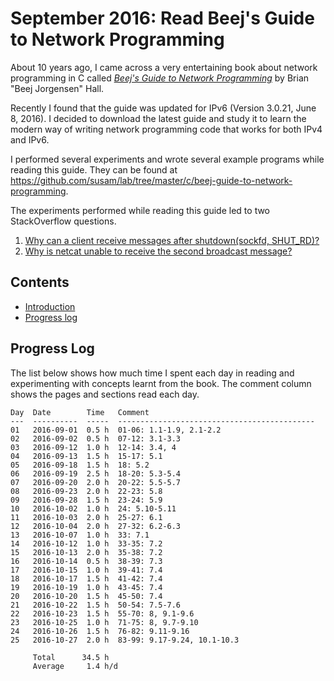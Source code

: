 September 2016: Read Beej's Guide to Network Programming
========================================================
About 10 years ago, I came across a very entertaining book about network
programming in C called [*Beej's Guide to Network Programming*][BGNET]
by Brian "Beej Jorgensen" Hall.

Recently I found that the guide was updated for IPv6 (Version 3.0.21,
June 8, 2016). I decided to download the latest guide and study it to
learn the modern way of writing network programming code that works for
both IPv4 and IPv6.

I performed several experiments and wrote several example programs while
reading this guide. They can be found at
<https://github.com/susam/lab/tree/master/c/beej-guide-to-network-programming>.

The experiments performed while reading this guide led to two
StackOverflow questions.

  1. [Why can a client receive messages after shutdown(sockfd, SHUT_RD)?][SO2]
  2. [Why is netcat unable to receive the second broadcast message?][SO1]

[BGNET]: http://beej.us/guide/bgnet/
[SO1]: http://stackoverflow.com/q/39698037/303363
[SO2]: http://stackoverflow.com/q/40194933/303363


Contents
--------
* [Introduction](#readme)
* [Progress log](#progress-log)


Progress Log
------------
The list below shows how much time I spent each day in reading and
experimenting with concepts learnt from the book. The comment column
shows the pages and sections read each day.

    Day  Date        Time   Comment
    ---  ----------  -----  --------------------------------------------
    01   2016-09-01  0.5 h  01-06: 1.1-1.9, 2.1-2.2
    02   2016-09-02  0.5 h  07-12: 3.1-3.3
    03   2016-09-12  1.0 h  12-14: 3.4, 4
    04   2016-09-13  1.5 h  15-17: 5.1
    05   2016-09-18  1.5 h  18: 5.2
    06   2016-09-19  2.5 h  18-20: 5.3-5.4
    07   2016-09-20  2.0 h  20-22: 5.5-5.7
    08   2016-09-23  2.0 h  22-23: 5.8
    09   2016-09-28  1.5 h  23-24: 5.9
    10   2016-10-02  1.0 h  24: 5.10-5.11
    11   2016-10-03  2.0 h  25-27: 6.1
    12   2016-10-04  2.0 h  27-32: 6.2-6.3
    13   2016-10-07  1.0 h  33: 7.1
    14   2016-10-12  1.0 h  33-35: 7.2
    15   2016-10-13  2.0 h  35-38: 7.2
    16   2016-10-14  0.5 h  38-39: 7.3
    17   2016-10-15  1.0 h  39-41: 7.4
    18   2016-10-17  1.5 h  41-42: 7.4
    19   2016-10-19  1.0 h  43-45: 7.4
    20   2016-10-20  1.5 h  45-50: 7.4
    21   2016-10-22  1.5 h  50-54: 7.5-7.6
    22   2016-10-23  1.5 h  55-70: 8, 9.1-9.6
    23   2016-10-25  1.0 h  71-75: 8, 9.7-9.10
    24   2016-10-26  1.5 h  76-82: 9.11-9.16
    25   2016-10-27  2.0 h  83-99: 9.17-9.24, 10.1-10.3

         Total      34.5 h
         Average     1.4 h/d
